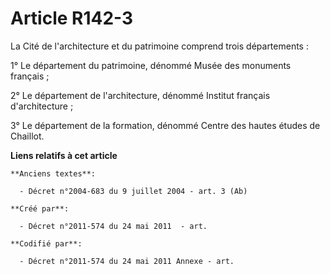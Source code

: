 # Article R142-3

La Cité de l'architecture et du patrimoine comprend trois départements :

1° Le département du patrimoine, dénommé Musée des monuments français ;

2° Le département de l'architecture, dénommé Institut français d'architecture ;

3° Le département de la formation, dénommé Centre des hautes études de Chaillot.

**Liens relatifs à cet article**

	**Anciens textes**:

	  - Décret n°2004-683 du 9 juillet 2004 - art. 3 (Ab)

	**Créé par**:

	  - Décret n°2011-574 du 24 mai 2011  - art.

	**Codifié par**:

	  - Décret n°2011-574 du 24 mai 2011 Annexe - art.
